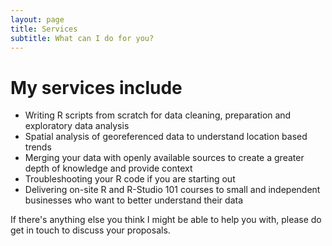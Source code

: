 ```yaml
---
layout: page
title: Services
subtitle: What can I do for you?
---
```


# My services include

- Writing R scripts from scratch for data cleaning, preparation and exploratory data analysis
- Spatial analysis of georeferenced data to understand location based trends
- Merging your data with openly available sources to create a greater depth of knowledge and provide context
- Troubleshooting your R code if you are starting out
- Delivering on-site R and R-Studio 101 courses to small and independent businesses who want to better understand their data

If there's anything else you think I might be able to help you with, please do get in touch to discuss your proposals. 
